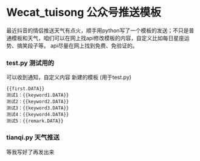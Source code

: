 # Wecat_tuisong  公众号推送模板
最近抖音的情侣推送天气有点火，顺手用python写了一个模板的发送；不只是普通模板和天气，咱们可以在网上找api修改模板的内容，自定义比如每日星座运势、搞笑段子等。
api尽量在网上找到免费、免验证的。



### test.py 测试用的
可以收到通知，自定义内容
新建的模板 (用于test.py)
```
{{first.DATA}}
测试1：{{keyword1.DATA}}
测试2：{{keyword2.DATA}}
测试3：{{keyword3.DATA}}
测试4：{{keyword4.DATA}}
测试5：{{remark.DATA}}
```


### tianqi.py  天气推送
等我写好了再发出来
